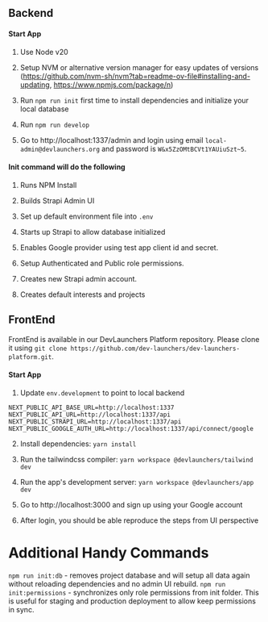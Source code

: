 ## Backend 

#### Start App
1. Use Node v20

2. Setup NVM or alternative version manager for easy updates of versions (https://github.com/nvm-sh/nvm?tab=readme-ov-file#installing-and-updating, https://www.npmjs.com/package/n)

3. Run `npm run init` first time to install dependencies and initialize your local database

4. Run `npm run develop`

5. Go to http://localhost:1337/admin and login using email `local-admin@devlaunchers.org` and password is `W&x5ZzOMtBCVt1YAUiuSzt~5`.

#### Init command will do the following

1. Runs NPM Install

2. Builds Strapi Admin UI

3. Set up default environment file into `.env`

4. Starts up Strapi to allow database initialized

5. Enables Google provider using test app client id and secret.

6. Setup Authenticated and Public role permissions.

7. Creates new Strapi admin account.

8. Creates default interests and projects


## FrontEnd

FrontEnd is available in our DevLaunchers Platform repository. 
Please clone it using `git clone https://github.com/dev-launchers/dev-launchers-platform.git`.

#### Start App
1. Update `env.development` to point to local backend

```properties
NEXT_PUBLIC_API_BASE_URL=http://localhost:1337
NEXT_PUBLIC_API_URL=http://localhost:1337/api
NEXT_PUBLIC_STRAPI_URL=http://localhost:1337/api
NEXT_PUBLIC_GOOGLE_AUTH_URL=http://localhost:1337/api/connect/google
```

2. Install dependencies: `yarn install`

3. Run the tailwindcss compiler: `yarn workspace @devlaunchers/tailwind dev`

4. Run the app's development server: `yarn workspace @devlaunchers/app dev`

4. Go to http://localhost:3000 and sign up using your Google account

5. After login, you should be able reproduce the steps from UI perspective


# Additional Handy Commands

`npm run init:db` -  removes project database and will setup all data again without reloading dependencies and no admin UI rebuild.
`npm run init:permissions` - synchronizes only role permissions from init folder. This is useful for staging and production deployment to allow keep permissions in sync.
